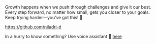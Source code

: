 Growth happens when we push through challenges and give it our best. Every step forward, no matter how small, gets you closer to your goals. Keep trying harder—you've got this! 💪

https://github.com/niladri-d

In a hurry to know something? Use voice assistant 🎤 [here](https://dragon-ai-assistant.vercel.app)
